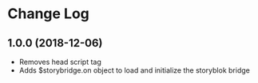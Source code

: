 # Change Log

<a name="1.0.0"></a>
## 1.0.0 (2018-12-06)

* Removes head script tag
* Adds $storybridge.on object to load and initialize the storyblok bridge

